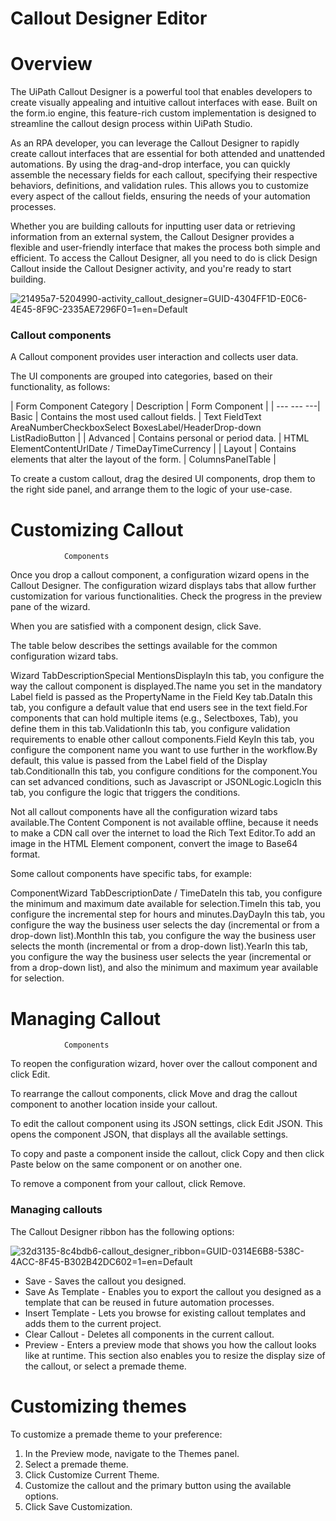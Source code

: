 ﻿# Callout Designer Editor

# Overview

The UiPath Callout Designer is a powerful tool that enables developers to create visually appealing and intuitive callout interfaces with ease. Built on the form.io engine, this feature-rich custom implementation is designed to streamline the callout design process within UiPath Studio.

As an RPA developer, you can leverage the Callout Designer to rapidly create callout interfaces that are essential for both attended and unattended automations. By using the drag-and-drop interface, you can quickly assemble the necessary fields for each callout, specifying their respective behaviors, definitions, and validation rules. This allows you to customize every aspect of the callout fields, ensuring the needs of your automation processes.

Whether you are building callouts for inputting user data or retrieving information from an external system, the Callout Designer provides a flexible and user-friendly interface that makes the process both simple and efficient. To access the Callout Designer, all you need to do is click Design Callout inside the Callout Designer activity, and you're ready to start building.

![21495a7-5204990-activity_callout_designer=GUID-4304FF1D-E0C6-4E45-8F9C-2335AE7296F0=1=en=Default](/images/21495a7-5204990-activity_callout_designer=GUID-4304FF1D-E0C6-4E45-8F9C-2335AE7296F0=1=en=Default.png)

### Callout components

A Callout component provides user interaction and collects user data.

The UI components are grouped into categories, based on their functionality, as
            follows:


| Form Component Category | Description | Form Component |
| --- --- ---| Basic | Contains the most used callout fields. | Text FieldText AreaNumberCheckboxSelect BoxesLabel/HeaderDrop-down ListRadioButton |
| Advanced | Contains personal or period data. | HTML ElementContentUrlDate / TimeDayTimeCurrency |
| Layout | Contains elements that alter the layout of the form. | ColumnsPanelTable |

To create a custom callout, drag the desired UI components, drop them to the right side
            panel, and arrange them to the logic of your use-case.

# Customizing Callout
                Components

Once you drop a callout component, a configuration wizard opens in the Callout
                Designer. The configuration wizard displays tabs that allow further customization
                for various functionalities. Check the progress in the preview pane of the
                wizard.

When you are satisfied with a component design, click Save.

The table below describes the settings available for the common configuration wizard
                tabs.

Wizard TabDescriptionSpecial MentionsDisplayIn this tab, you configure the way the callout component is
                                    displayed.The name you set in the mandatory Label field is passed as
                                    the PropertyName in the Field Key tab.DataIn this tab, you configure a default value that end users see in
                                    the text field.For components that can hold multiple items (e.g.,
                                        Selectboxes, Tab), you define them in this
                                    tab.ValidationIn this tab, you configure validation requirements to enable
                                    other callout components.Field KeyIn this tab, you configure the component name you want to use
                                    further in the workflow.By default, this value is passed from the Label field of
                                    the Display tab.ConditionalIn this tab, you configure conditions for the component.You can set advanced conditions, such as Javascript or
                                    JSONLogic.LogicIn this tab, you configure the logic that triggers the
                                    conditions.

Not all callout components
                        have all the configuration wizard tabs available.The Content Component
                        is not available offline, because it needs to make a CDN call over the
                        internet to load the Rich Text Editor.To add an image in the
                            HTML Element component, convert the image to Base64 format.

Some callout components have specific tabs, for example:

ComponentWizard TabDescriptionDate / TimeDateIn this tab, you configure the minimum and maximum date available
                                    for selection.TimeIn this tab, you configure the incremental step for hours and
                                    minutes.DayDayIn this tab, you configure the way the business user selects the
                                    day (incremental or from a drop-down list).MonthIn this tab, you configure the way the business user selects the
                                    month (incremental or from a drop-down list).YearIn this tab, you configure the way the business user selects the
                                    year (incremental or from a drop-down list), and also the
                                    minimum and maximum year available for selection.

# Managing Callout
                Components

To reopen the configuration wizard, hover over the callout component and click
                    Edit.

To rearrange the callout components, click Move and drag the callout component
                to another location inside your callout.

To edit the callout component using its JSON settings, click Edit JSON. This
                opens the component JSON, that displays all the available settings.

To copy and paste a component inside the callout, click Copy and then click
                    Paste below on the same component or on another one.

To remove a component from your callout, click Remove.


### Managing callouts

The Callout Designer ribbon has the following options:

![32d3135-8c4bdb6-callout_designer_ribbon=GUID-0314E6B8-538C-4ACC-8F45-B302B42DC602=1=en=Default](/images/32d3135-8c4bdb6-callout_designer_ribbon=GUID-0314E6B8-538C-4ACC-8F45-B302B42DC602=1=en=Default.png)

* Save - Saves the callout you
                designed.
* Save As Template - Enables you
                to export the callout you designed as a template that can be reused in future
                automation processes.
* Insert Template - Lets you
                browse for existing callout templates and adds them to the current project.
* Clear Callout - Deletes all
                components in the current callout.
* Preview - Enters a preview
                mode that shows you how the callout looks like at runtime. This section also enables
                you to resize the display size of the callout, or select a premade theme.

# Customizing themes

To customize a premade theme to your preference:

1. In the Preview mode, navigate to the Themes panel.
2. Select a premade theme.
3. Click Customize Current Theme.
4. Customize the callout and the primary button using the available options.
5. Click Save Customization.

